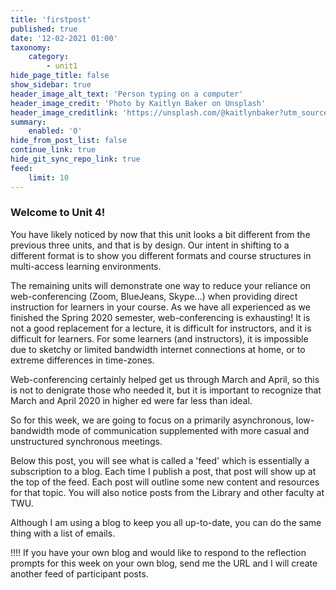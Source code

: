 ```yaml
---
title: 'firstpost'
published: true
date: '12-02-2021 01:00'
taxonomy:
    category:
        - unit1
hide_page_title: false
show_sidebar: true
header_image_alt_text: 'Person typing on a computer'
header_image_credit: 'Photo by Kaitlyn Baker on Unsplash'
header_image_creditlink: 'https://unsplash.com/@kaitlynbaker?utm_source=unsplash&utm_medium=referral&utm_content=creditCopyText'
summary:
    enabled: '0'
hide_from_post_list: false
continue_link: true
hide_git_sync_repo_link: true
feed:
    limit: 10
---
```


### Welcome to Unit 4!

You have likely noticed by now that this unit looks a bit different from the previous three units, and that is by design. Our intent in shifting to a different format is to show you different formats and course structures in multi-access learning environments.

The remaining units will demonstrate one way to reduce your reliance on web-conferencing (Zoom, BlueJeans, Skype...) when providing direct instruction for learners in your course. As we have all experienced as we finished the Spring 2020 semester, web-conferencing is exhausting! It is not a good replacement for a lecture, it is difficult for instructors, and it is difficult for learners. For some learners (and instructors), it is impossible due to sketchy or limited bandwidth internet connections at home, or to extreme differences in time-zones.

Web-conferencing certainly helped get us through March and April, so this is not to denigrate those who needed it, but it is important to recognize that March and April 2020 in higher ed were far less than ideal.

So for this week, we are going to focus on a primarily asynchronous, low-bandwidth mode of communication supplemented with more casual and unstructured synchronous meetings.

Below this post, you will see what is called a 'feed' which is essentially a subscription to a blog. Each time I publish a post, that post will show up at the top of the feed. Each post will outline some new content and resources for that topic. You will also notice posts from the Library and other faculty at TWU.

Although I am using a blog to keep you all up-to-date, you can do the same thing with a list of emails.

!!!! If you have your own blog and would like to respond to the reflection prompts for this week on your own blog, send me the URL and I will create another feed of participant posts.
